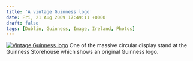 ```yaml
---
title: 'A vintage Guinness logo'
date: Fri, 21 Aug 2009 17:49:11 +0000
draft: false
tags: [Dublin, Guinness, Image, Ireland, Photos]
---
```


[![Vintage Guinness logo](http://gerard.interwebworld.co.uk/files/2009/08/guinness-logo.jpg)](http://gerard.interwebworld.co.uk/files/2009/08/guinness-logo.jpg) One of the massive circular display stand at the Guinness Storehouse which shows an original Guinness logo.